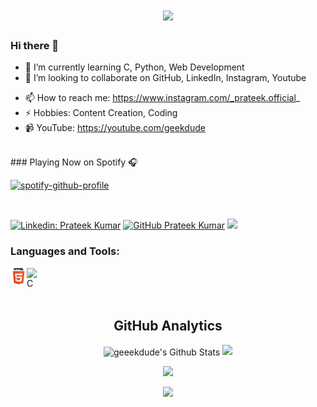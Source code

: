 <h1 align="center">
  <a href="https://git.io/typing-svg">
    <img src="https://readme-typing-svg.herokuapp.com/?lines=Greetings,Programmers!👋;I'm+Prateek+Kumar...;This+is+my+profile!&center=true&size=30">
  </a>
</h1>

### Hi there 👋

- 🌱 I’m currently learning C, Python, Web Development
- 👯 I’m looking to collaborate on GitHub, LinkedIn, Instagram, Youtube
<!--
- 🤔 I’m looking for help with C-->
- 📫 How to reach me: https://www.instagram.com/_prateek.official_
- ⚡ Hobbies: Content Creation, Coding
- 📹 YouTube: https://youtube.com/geekdude
<br />
### Playing Now on Spotify 🎧

[![spotify-github-profile](https://spotify-github-profile.vercel.app/api/view?uid=fwdc183ap0gdz08aet3dmm8s8&cover_image=true&theme=novatorem)](https://github.com/kittinan/spotify-github-profile)

<br />

[![Linkedin: Prateek Kumar](https://img.shields.io/badge/-geeekdude-blue?style=flat-square&logo=Linkedin&logoColor=white&link=https://linkedin.com/in/geekdude)](https://linkedin.com/in/geekdude)
[![GitHub Prateek Kumar](https://img.shields.io/github/followers/geeekdude?label=follow&style=social)](https://github.com/geeekdude)
![](https://komarev.com/ghpvc/?username=geeekdude&color=blueviolet)

### Languages and Tools:

<img align="left" alt="HTML5" width="26px" src="https://raw.githubusercontent.com/github/explore/80688e429a7d4ef2fca1e82350fe8e3517d3494d/topics/html/html.png" />
<img align="left" alt="C" width="26px" src="https://img.icons8.com/color/50/000000/c-programming.png"/>

<br/><br/><br/>

<h2 align="center">GitHub Analytics</h2>
<p align="center">
  <img align="center" alt="geeekdude's Github Stats" src="https://github-readme-stats.vercel.app/api?username=geeekdude&show_icons=true&hide_border=true&theme=algolia"/>
  
  <img height="180em" src="https://github-readme-stats-eight-theta.vercel.app/api/top-langs/?username=geeekdude&layout=compact&langs_count=8&theme=algolia"/>
<p/>

<p align = "center">
  <img width="50%" src="https://github-readme-streak-stats.herokuapp.com/?user=geeekdude&show_icons=true&locale=en&layout=compact&theme=algolia&line_height=0" />
</p>

<p align = "center">
 <img src="https://activity-graph.herokuapp.com/graph?username=geeekdude&theme=redical">
</p> 
